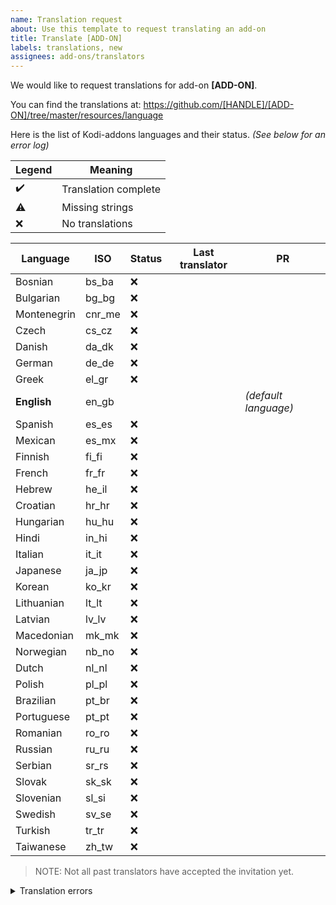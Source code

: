 ```yaml
---
name: Translation request
about: Use this template to request translating an add-on
title: Translate [ADD-ON]
labels: translations, new
assignees: add-ons/translators
---
```

<!--- Replace the different variables below, or add additional information -->
We would like to request translations for add-on **[ADD-ON]**.

You can find the translations at: https://github.com/[HANDLE]/[ADD-ON]/tree/master/resources/language

Here is the list of Kodi-addons languages and their status.
*(See below for an error log)*

|Legend|Meaning
|--------|--------------------------
|✔️|Translation complete
|⚠️|Missing strings
|❌|No translations

<!--- Add below the status and last translator for each language -->
<!--- Keep this list updated whenever you get more translations contributed -->

|Language|ISO|Status|Last translator|PR
|-----------|----|-------|-----------------|-------------------------------
|Bosnian|bs_ba|❌|
|Bulgarian|bg_bg|❌|
|Montenegrin|cnr_me|❌|
|Czech|cs_cz|❌|
|Danish|da_dk|❌|
|German|de_de|❌|
|Greek|el_gr|❌|
|**English**|en_gb| | |*(default language)*
|Spanish|es_es|❌|
|Mexican|es_mx|❌|
|Finnish|fi_fi|❌|
|French|fr_fr|❌|
|Hebrew|he_il|❌|
|Croatian|hr_hr|❌|
|Hungarian|hu_hu|❌|
|Hindi|in_hi|❌|
|Italian|it_it|❌|
|Japanese|ja_jp|❌|
|Korean|ko_kr|❌|
|Lithuanian|lt_lt|❌|
|Latvian|lv_lv|❌|
|Macedonian|mk_mk|❌|
|Norwegian|nb_no|❌|
|Dutch|nl_nl|❌|
|Polish|pl_pl|❌|
|Brazilian|pt_br|❌|
|Portuguese|pt_pt|❌|
|Romanian|ro_ro|❌|
|Russian|ru_ru|❌|
|Serbian|sr_rs|❌|
|Slovak|sk_sk|❌|
|Slovenian|sl_si|❌|
|Swedish|sv_se|❌|
|Turkish|tr_tr|❌|
|Taiwanese|zh_tw|❌|

> NOTE: Not all past translators have accepted the invitation yet.

<details>
  <summary>Translation errors</summary>
  <br/><p><pre>
<!--- Paste below the output of `msgcmp` of your project -->
```
```
</pre></p>
</details>

